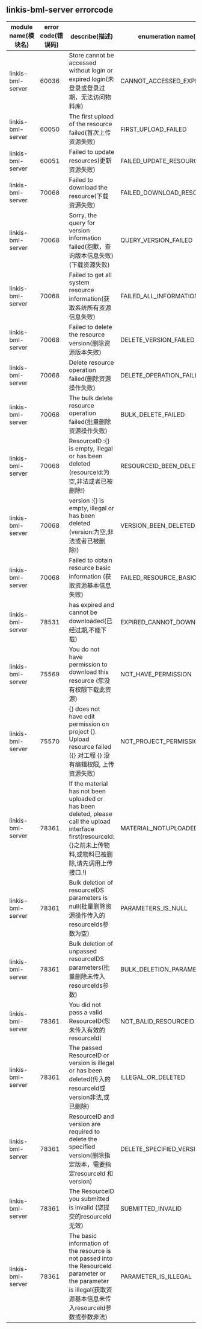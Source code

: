 ## linkis-bml-server  errorcode

| module name(模块名) | error code(错误码)  | describe(描述) |enumeration name(枚举)| Exception Class(类名)|
| -------- | -------- | ----- |-----|-----|
|linkis-bml-server |60036|Store cannot be accessed without login or expired login(未登录或登录过期，无法访问物料库)|CANNOT_ACCESSED_EXPIRED|BmlServerErrorCodeSummary|
|linkis-bml-server |60050|The first upload of the resource failed(首次上传资源失败)|FIRST_UPLOAD_FAILED|BmlServerErrorCodeSummary|
|linkis-bml-server |60051|Failed to update resources(更新资源失败)|FAILED_UPDATE_RESOURCES|BmlServerErrorCodeSummary|
|linkis-bml-server |70068|Failed to download the resource(下载资源失败)|FAILED_DOWNLOAD_RESOURCE|BmlServerErrorCodeSummary|
|linkis-bml-server |70068|Sorry, the query for version information failed(抱歉，查询版本信息失败)(下载资源失败)|QUERY_VERSION_FAILED|BmlServerErrorCodeSummary|
|linkis-bml-server |70068|Failed to get all system resource information(获取系统所有资源信息失败)|FAILED_ALL_INFORMATION|BmlServerErrorCodeSummary|
|linkis-bml-server |70068| Failed to delete the resource version(删除资源版本失败)|DELETE_VERSION_FAILED|BmlServerErrorCodeSummary|
|linkis-bml-server |70068|Delete resource operation failed(删除资源操作失败)|DELETE_OPERATION_FAILED|BmlServerErrorCodeSummary|
|linkis-bml-server |70068|The bulk delete resource operation failed(批量删除资源操作失败)|BULK_DELETE_FAILED|BmlServerErrorCodeSummary|
|linkis-bml-server |70068|ResourceID :{} is empty, illegal or has been deleted (resourceId:为空,非法或者已被删除!)|RESOURCEID_BEEN_DELETED|BmlServerErrorCodeSummary|
|linkis-bml-server |70068|version :{} is empty, illegal or has been deleted (version:为空,非法或者已被删除!)|VERSION_BEEN_DELETED|BmlServerErrorCodeSummary|
|linkis-bml-server |70068|Failed to obtain resource basic information (获取资源基本信息失败)|FAILED_RESOURCE_BASIC|BmlServerErrorCodeSummary|
|linkis-bml-server |78531| has expired and cannot be downloaded(已经过期,不能下载)|EXPIRED_CANNOT_DOWNLOADED|BmlServerErrorCodeSummary|
|linkis-bml-server |75569|You do not have permission to download this resource (您没有权限下载此资源)|NOT_HAVE_PERMISSION|BmlServerErrorCodeSummary|
|linkis-bml-server |75570| {} does not have edit permission on project {}. Upload resource failed ({} 对工程 {} 没有编辑权限, 上传资源失败)|NOT_PROJECT_PERMISSION|BmlServerErrorCodeSummary|
|linkis-bml-server |78361|If the material has not been uploaded or has been deleted, please call the upload interface first(resourceId:{}之前未上传物料,或物料已被删除,请先调用上传接口.!)|MATERIAL_NOTUPLOADED_DELETED|BmlServerErrorCodeSummary|
|linkis-bml-server |78361|Bulk deletion of  resourceIDS parameters is null(批量删除资源操作传入的resourceIds参数为空)|PARAMETERS_IS_NULL|BmlServerErrorCodeSummary|
|linkis-bml-server |78361|Bulk deletion of unpassed resourceIDS parameters(批量删除未传入resourceIds参数)|BULK_DELETION_PARAMETERS|BmlServerErrorCodeSummary|
|linkis-bml-server |78361|You did not pass a valid ResourceID(您未传入有效的resourceId)|NOT_BALID_RESOURCEID|BmlServerErrorCodeSummary|
|linkis-bml-server |78361|The passed ResourceID or version is illegal or has been deleted(传入的resourceId或version非法,或已删除)|ILLEGAL_OR_DELETED|BmlServerErrorCodeSummary|
|linkis-bml-server |78361|ResourceID and version are required to delete the specified version(删除指定版本，需要指定resourceId 和 version)|DELETE_SPECIFIED_VERSION|BmlServerErrorCodeSummary|
|linkis-bml-server |78361|The ResourceID you submitted is invalid (您提交的resourceId无效)|SUBMITTED_INVALID|BmlServerErrorCodeSummary|
|linkis-bml-server |78361|The basic information of the resource is not passed into the ResourceId parameter or the parameter is illegal(获取资源基本信息未传入resourceId参数或参数非法)|PARAMETER_IS_ILLEGAL|BmlServerErrorCodeSummary|

